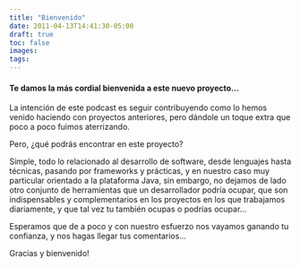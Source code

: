 ```yaml
---
title: "Bienvenido"
date: 2011-04-13T14:41:30-05:00
draft: true
toc: false
images:
tags:
---
```


<h4>Te damos la más cordial bienvenida a este nuevo proyecto…</h4>

La intención de este podcast es seguir contribuyendo como lo hemos venido haciendo con proyectos anteriores, pero dándole un toque extra que poco a poco fuimos aterrizando.

Pero, ¿qué podrás encontrar en este proyecto?

Simple, todo lo relacionado al desarrollo de software, desde lenguajes hasta técnicas, pasando por frameworks y prácticas, y en nuestro caso muy particular orientado a la plataforma Java, sin embargo, no dejamos de lado otro conjunto de herramientas que un desarrollador podría ocupar, que son indispensables y complementarios en los proyectos en los que trabajamos diariamente, y que tal vez tu también ocupas o podrías ocupar…

Esperamos que de a poco y con nuestro esfuerzo nos vayamos ganando tu confianza, y nos hagas llegar tus comentarios…

Gracias y bienvenido!
